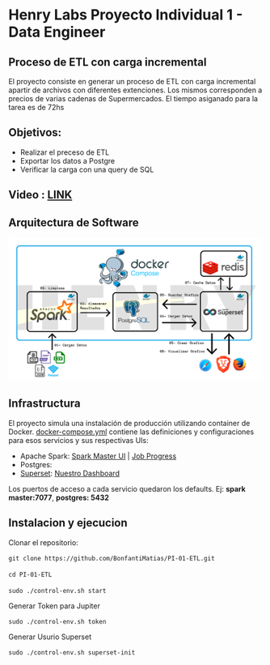# Henry Labs Proyecto Individual 1 - Data Engineer

## Proceso de ETL con carga incremental
El proyecto consiste en generar un proceso de ETL con carga incremental apartir de archivos con diferentes extenciones. Los mismos corresponden a precios de varias cadenas de Supermercados. El tiempo asiganado para la tarea es de 72hs


## Objetivos:
- Realizar el preceso de ETL
- Exportar los datos a Postgre
- Verificar la carga con una query de SQL


## Video : [LINK](https://youtu.be/uIaly-sMhIM)

## Arquitectura de Software
![](https://github.com/BonfantiMatias/PI-01-ETL/blob/main/images/Pipeline.png)

## Infrastructura

El proyecto simula una instalación de producción utilizando container de Docker.
[docker-compose.yml](docker-compose.yml) contiene las definiciones y configuraciones para esos servicios y sus respectivas UIs:

* Apache Spark: [Spark Master UI](http://localhost:8080) | [Job Progress](http://localhost:4040)
* Postgres:
* [Superset](http://superset.incubator.apache.org): [Nuestro Dashboard](http://localhost:8088/)

Los puertos de acceso a cada servicio quedaron los defaults. Ej: **spark master:7077**, **postgres: 5432**

## Instalacion y ejecucion   

Clonar el repositorio:

```shell
git clone https://github.com/BonfantiMatias/PI-01-ETL.git

cd PI-01-ETL

sudo ./control-env.sh start
```



Generar Token para Jupiter 

```shell
sudo ./control-env.sh token
```

Generar Usurio Superset 

```shell
sudo ./control-env.sh superset-init
```

